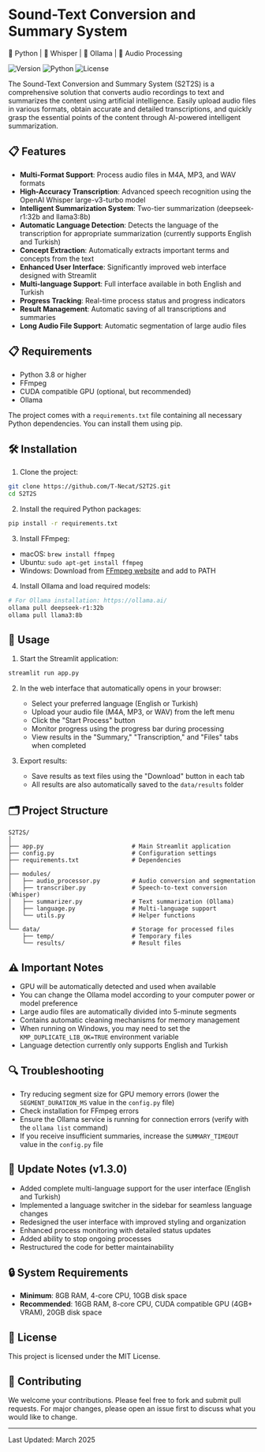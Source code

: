 # Sound-Text Conversion and Summary System

🐍 Python | 🤖 Whisper | 🦙 Ollama | 🎵 Audio Processing

![Version](https://img.shields.io/badge/version-1.3.0-blue)
![Python](https://img.shields.io/badge/Python-3.8%2B-brightgreen)
![License](https://img.shields.io/badge/license-MIT-green)

The Sound-Text Conversion and Summary System (S2T2S) is a comprehensive solution that converts audio recordings to text and summarizes the content using artificial intelligence. Easily upload audio files in various formats, obtain accurate and detailed transcriptions, and quickly grasp the essential points of the content through AI-powered intelligent summarization.

## 📋 Features

- **Multi-Format Support**: Process audio files in M4A, MP3, and WAV formats
- **High-Accuracy Transcription**: Advanced speech recognition using the OpenAI Whisper large-v3-turbo model
- **Intelligent Summarization System**: Two-tier summarization (deepseek-r1:32b and llama3:8b)
- **Automatic Language Detection**: Detects the language of the transcription for appropriate summarization (currently supports English and Turkish)
- **Concept Extraction**: Automatically extracts important terms and concepts from the text
- **Enhanced User Interface**: Significantly improved web interface designed with Streamlit
- **Multi-language Support**: Full interface available in both English and Turkish
- **Progress Tracking**: Real-time process status and progress indicators
- **Result Management**: Automatic saving of all transcriptions and summaries
- **Long Audio File Support**: Automatic segmentation of large audio files

## 📋 Requirements

- Python 3.8 or higher
- FFmpeg
- CUDA compatible GPU (optional, but recommended)
- Ollama

The project comes with a `requirements.txt` file containing all necessary Python dependencies. You can install them using pip.

## 🛠️ Installation

1. Clone the project:
```bash
git clone https://github.com/T-Necat/S2T2S.git
cd S2T2S
```

2. Install the required Python packages:
```bash
pip install -r requirements.txt
```

3. Install FFmpeg:
- macOS: `brew install ffmpeg`
- Ubuntu: `sudo apt-get install ffmpeg`
- Windows: Download from [FFmpeg website](https://ffmpeg.org/download.html) and add to PATH

4. Install Ollama and load required models:
```bash
# For Ollama installation: https://ollama.ai/
ollama pull deepseek-r1:32b
ollama pull llama3:8b
```

## 📝 Usage

1. Start the Streamlit application:
```bash
streamlit run app.py
```

2. In the web interface that automatically opens in your browser:
   - Select your preferred language (English or Turkish)
   - Upload your audio file (M4A, MP3, or WAV) from the left menu
   - Click the "Start Process" button
   - Monitor progress using the progress bar during processing
   - View results in the "Summary," "Transcription," and "Files" tabs when completed

3. Export results:
   - Save results as text files using the "Download" button in each tab
   - All results are also automatically saved to the `data/results` folder

## 🗂️ Project Structure

```
S2T2S/
│
├── app.py                         # Main Streamlit application
├── config.py                      # Configuration settings
├── requirements.txt               # Dependencies
│
├── modules/
│   ├── audio_processor.py         # Audio conversion and segmentation
│   ├── transcriber.py             # Speech-to-text conversion (Whisper)
│   ├── summarizer.py              # Text summarization (Ollama)
│   ├── language.py                # Multi-language support
│   └── utils.py                   # Helper functions
│
└── data/                          # Storage for processed files
    ├── temp/                      # Temporary files
    └── results/                   # Result files
```

## ⚠️ Important Notes

- GPU will be automatically detected and used when available
- You can change the Ollama model according to your computer power or model preference
- Large audio files are automatically divided into 5-minute segments
- Contains automatic cleaning mechanisms for memory management
- When running on Windows, you may need to set the `KMP_DUPLICATE_LIB_OK=TRUE` environment variable
- Language detection currently only supports English and Turkish

## 🔍 Troubleshooting

- Try reducing segment size for GPU memory errors (lower the `SEGMENT_DURATION_MS` value in the `config.py` file)
- Check installation for FFmpeg errors
- Ensure the Ollama service is running for connection errors (verify with the `ollama list` command)
- If you receive insufficient summaries, increase the `SUMMARY_TIMEOUT` value in the `config.py` file

## 🔄 Update Notes (v1.3.0)

- Added complete multi-language support for the user interface (English and Turkish)
- Implemented a language switcher in the sidebar for seamless language changes
- Redesigned the user interface with improved styling and organization
- Enhanced process monitoring with detailed status updates
- Added ability to stop ongoing processes
- Restructured the code for better maintainability

## 🔒 System Requirements

- **Minimum**: 8GB RAM, 4-core CPU, 10GB disk space
- **Recommended**: 16GB RAM, 8-core CPU, CUDA compatible GPU (4GB+ VRAM), 20GB disk space

## 📄 License

This project is licensed under the MIT License.

## 🤝 Contributing

We welcome your contributions. Please feel free to fork and submit pull requests. For major changes, please open an issue first to discuss what you would like to change.

---

Last Updated: March 2025